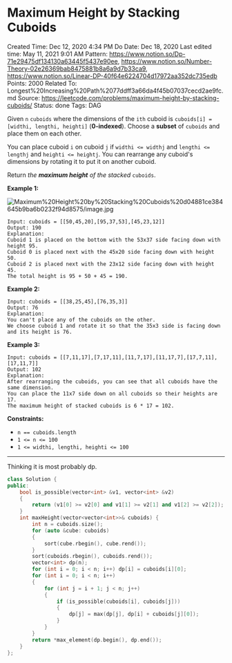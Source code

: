 # Maximum Height by Stacking Cuboids

Created Time: Dec 12, 2020 4:34 PM
Do Date: Dec 18, 2020
Last edited time: May 11, 2021 9:01 AM
Pattern: https://www.notion.so/Dp-71e29475df134130a63445f5437e90ee, https://www.notion.so/Number-Theory-02e26369bab8475881b8a6a9d7b33ca9, https://www.notion.so/Linear-DP-40f64e6224704d17972aa352dc735edb
Points: 2000
Related To: Longest%20Increasing%20Path%2077ddff3a66da4f45b07037cecd2ae9fc.md
Source: https://leetcode.com/problems/maximum-height-by-stacking-cuboids/
Status: done
Tags: DAG

Given `n` `cuboids` where the dimensions of the `ith` cuboid is `cuboids[i] = [widthi, lengthi, heighti]` (**0-indexed**). Choose a **subset** of `cuboids` and place them on each other.

You can place cuboid `i` on cuboid `j` if `widthi <= widthj` and `lengthi <= lengthj` and `heighti <= heightj`. You can rearrange any cuboid's dimensions by rotating it to put it on another cuboid.

Return *the **maximum height** of the stacked* `cuboids`.

**Example 1:**

![Maximum%20Height%20by%20Stacking%20Cuboids%20d04881ce384645b9ba6b0232f94d8575/image.jpg](image.jpg)

```
Input: cuboids = [[50,45,20],[95,37,53],[45,23,12]]
Output: 190
Explanation:
Cuboid 1 is placed on the bottom with the 53x37 side facing down with height 95.
Cuboid 0 is placed next with the 45x20 side facing down with height 50.
Cuboid 2 is placed next with the 23x12 side facing down with height 45.
The total height is 95 + 50 + 45 = 190.

```

**Example 2:**

```
Input: cuboids = [[38,25,45],[76,35,3]]
Output: 76
Explanation:
You can't place any of the cuboids on the other.
We choose cuboid 1 and rotate it so that the 35x3 side is facing down and its height is 76.
```

**Example 3:**

```
Input: cuboids = [[7,11,17],[7,17,11],[11,7,17],[11,17,7],[17,7,11],[17,11,7]]
Output: 102
Explanation:
After rearranging the cuboids, you can see that all cuboids have the same dimension.
You can place the 11x7 side down on all cuboids so their heights are 17.
The maximum height of stacked cuboids is 6 * 17 = 102.
```

**Constraints:**

- `n == cuboids.length`
- `1 <= n <= 100`
- `1 <= widthi, lengthi, heighti <= 100`

---

Thinking it is most probably dp. 

```cpp
class Solution {
public:
    bool is_possible(vector<int> &v1, vector<int> &v2)
    {
        return (v1[0] >= v2[0] and v1[1] >= v2[1] and v1[2] >= v2[2]); 
    }
    int maxHeight(vector<vector<int>>& cuboids) {
        int n = cuboids.size(); 
        for (auto &cube: cuboids)
        {
            sort(cube.rbegin(), cube.rend()); 
        }
        sort(cuboids.rbegin(), cuboids.rend()); 
        vector<int> dp(n); 
        for (int i = 0; i < n; i++) dp[i] = cuboids[i][0]; 
        for (int i = 0; i < n; i++)
        {
            for (int j = i + 1; j < n; j++)
            {
                if (is_possible(cuboids[i], cuboids[j]))
                {
                    dp[j] = max(dp[j], dp[i] + cuboids[j][0]); 
                }
            }
        }
        return *max_element(dp.begin(), dp.end());
    }
};
```
